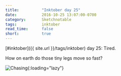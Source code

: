 ```yaml
---
title:          "Inktober day 25"
date:           2016-10-25 13:07:00-0700
category:       Sketchnotable
tags:           inktober
read_time:      false
short:          true
---
```

[#inktober]({{ site.url }}/tags/inktober) day 25: Tired.

How on earth do those tiny legs move so fast?

![Chasing](https://media.bennorris.org/images/sketchnotable/inktober-2016/inktober-day-25.jpg){:loading="lazy"}
